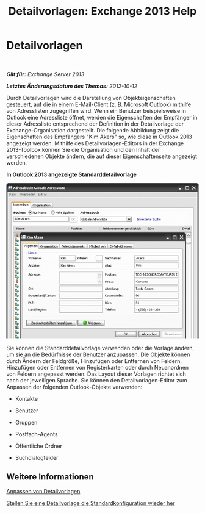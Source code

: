 ﻿---
title: 'Detailvorlagen: Exchange 2013 Help'
TOCTitle: Detailvorlagen
ms:assetid: 26f02e47-1540-4840-afe0-600c97368cac
ms:mtpsurl: https://technet.microsoft.com/de-de/library/JJ673049(v=EXCHG.150)
ms:contentKeyID: 50475236
ms.date: 04/24/2018
mtps_version: v=EXCHG.150
ms.translationtype: HT
---

# Detailvorlagen

 

_**Gilt für:** Exchange Server 2013_

_**Letztes Änderungsdatum des Themas:** 2012-10-12_

Durch Detailvorlagen wird die Darstellung von Objekteigenschaften gesteuert, auf die in einem E-Mail-Client (z. B. Microsoft Outlook) mithilfe von Adresslisten zugegriffen wird. Wenn ein Benutzer beispielsweise in Outlook eine Adressliste öffnet, werden die Eigenschaften der Empfänger in dieser Adressliste entsprechend der Definition in der Detailvorlage der Exchange-Organisation dargestellt. Die folgende Abbildung zeigt die Eigenschaften des Empfängers "Kim Akers" so, wie diese in Outlook 2013 angezeigt werden. Mithilfe des Detailvorlagen-Editors in der Exchange 2013-Toolbox können Sie die Organisation und den Inhalt der verschiedenen Objekte ändern, die auf dieser Eigenschaftenseite angezeigt werden.

**In Outlook 2013 angezeigte Standarddetailvorlage**

![Standarddetailvorlage in Outlook 2007](images/JJ556601.a0af8aca-663d-4702-ab2f-9a342f481cdf(EXCHG.150).gif "Standarddetailvorlage in Outlook 2007")

Sie können die Standarddetailvorlage verwenden oder die Vorlage ändern, um sie an die Bedürfnisse der Benutzer anzupassen. Die Objekte können durch Ändern der Feldgröße, Hinzufügen oder Entfernen von Feldern, Hinzufügen oder Entfernen von Registerkarten oder durch Neuanordnen von Feldern angepasst werden. Das Layout dieser Vorlagen richtet sich nach der jeweiligen Sprache. Sie können den Detailvorlagen-Editor zum Anpassen der folgenden Outlook-Objekte verwenden:

  - Kontakte

  - Benutzer

  - Gruppen

  - Postfach-Agents

  - Öffentliche Ordner

  - Suchdialogfelder

## Weitere Informationen

[Anpassen von Detailvorlagen](customize-details-templates-exchange-2013-help.md)

[Stellen Sie eine Detailvorlage die Standardkonfiguration wieder her](restore-a-details-template-to-the-default-configuration-exchange-2013-help.md)

